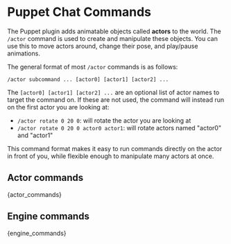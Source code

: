 Puppet Chat Commands
==============================
The Puppet plugin adds animatable objects called **actors** to
the world. The `/actor` command is used to create and manipulate
these objects. You can use this to move actors around, change
their pose, and play/pause animations.

The general format of most `/actor` commands is as follows:

    /actor subcommand ... [actor0] [actor1] [actor2] ...

The `[actor0] [actor1] [actor2] ...` are an optional list of actor
names to target the command on. If these are not used, the command
will instead run on the first actor you are looking at:

- `/actor rotate 0 20 0`: will rotate the actor you are looking at
- `/actor rotate 0 20 0 actor0 actor1`: will rotate actors named "actor0" and "actor1"

This command format makes it easy to run commands directly
on the actor in front of you, while flexible enough to
manipulate many actors at once.

## Actor commands
{actor_commands}

## Engine commands
{engine_commands}